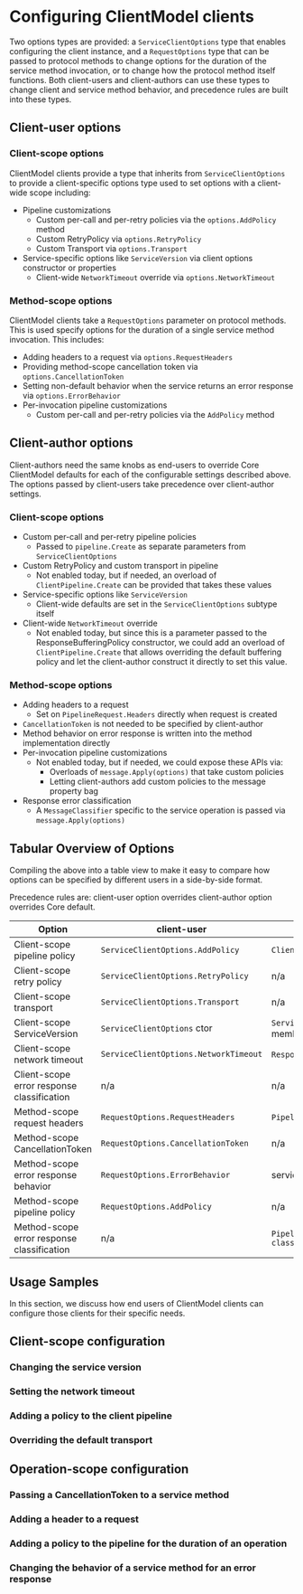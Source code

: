 # Configuring ClientModel clients

Two options types are provided: a `ServiceClientOptions` type that enables configuring the client instance, and a `RequestOptions` type that can be passed to protocol methods to change options for the duration of the service method invocation, or to change how the protocol method itself functions.  Both client-users and client-authors can use these types to change client and service method behavior, and precedence rules are built into these types.

## Client-user options

### Client-scope options

ClientModel clients provide a type that inherits from `ServiceClientOptions` to provide a client-specific options type used to set options with a client-wide scope including:

- Pipeline customizations
  - Custom per-call and per-retry policies via the `options.AddPolicy` method
  - Custom RetryPolicy via `options.RetryPolicy`
  - Custom Transport via `options.Transport`
- Service-specific options like `ServiceVersion` via client options constructor or properties
  - Client-wide `NetworkTimeout` override via `options.NetworkTimeout`

### Method-scope options
  
ClientModel clients take a `RequestOptions` parameter on protocol methods.  This is used specify options for the duration of a single service method invocation.  This includes:

- Adding headers to a request via `options.RequestHeaders`
- Providing method-scope cancellation token via `options.CancellationToken`
- Setting non-default behavior when the service returns an error response via `options.ErrorBehavior`
- Per-invocation pipeline customizations
  - Custom per-call and per-retry policies via the `AddPolicy` method

## Client-author options

Client-authors need the same knobs as end-users to override Core ClientModel defaults for each of the configurable settings described above.  The options passed by client-users take precedence over client-author settings.

### Client-scope options

- Custom per-call and per-retry pipeline policies
  - Passed to `pipeline.Create` as separate parameters from `ServiceClientOptions`
- Custom RetryPolicy and custom transport in pipeline
  - Not enabled today, but if needed, an overload of `ClientPipeline.Create` can be provided that takes these values
- Service-specific options like `ServiceVersion`
  - Client-wide defaults are set in the `ServiceClientOptions` subtype itself
- Client-wide `NetworkTimeout` override
  - Not enabled today, but since this is a parameter passed to the ResponseBufferingPolicy constructor, we could add an overload of  `ClientPipeline.Create` that allows overriding the default buffering policy and let the client-author construct it directly to set this value.

### Method-scope options

- Adding headers to a request
  - Set on `PipelineRequest.Headers` directly when request is created
- `CancellationToken` is not needed to be specified by client-author
- Method behavior on error response is written into the method implementation directly
- Per-invocation pipeline customizations
  - Not enabled today, but if needed, we could expose these APIs via:
    - Overloads of `message.Apply(options)` that take custom policies
    - Letting client-authors add custom policies to the message property bag
- Response error classification
  - A `MessageClassifier` specific to the service operation is passed via `message.Apply(options)`

## Tabular Overview of Options

Compiling the above into a table view to make it easy to compare how options can be specified by different users in a side-by-side format.

Precedence rules are: client-user option overrides client-author option overrides Core default.

| **Option**                   | **client-user**                    | **client-author**       | **Core default**     |
|------------------------------|------------------------------------|-------------------------|----------------------|
| Client-scope pipeline policy | `ServiceClientOptions.AddPolicy`   | `ClientPipeline.Create` | n/a                  |
| Client-scope retry policy    | `ServiceClientOptions.RetryPolicy` | n/a                     | `RetryRequestPolicy` |
| Client-scope transport       | `ServiceClientOptions.Transport`   | n/a                     |  `HttpClientPipelineTransport`    |
| Client-scope ServiceVersion     | `ServiceClientOptions` ctor | `ServiceClientOptions` internal member                    |  n/a   |
| Client-scope network timeout | `ServiceClientOptions.NetworkTimeout`  |  `ResponseBufferingPolicy` ctor   |  internal `ResponseBufferingPolicy.DefaultNetworkTimeout`  |
| Client-scope error response classification | n/a | n/a | internal `MessageClassifier.Default` |
| Method-scope request headers | `RequestOptions.RequestHeaders` | `PipelineRequest.Headers` |  n/a   |
| Method-scope CancellationToken | `RequestOptions.CancellationToken` | n/a |  n/a   |
| Method-scope error response behavior | `RequestOptions.ErrorBehavior` | service method implementation |  `ErrorBehavior.Default` |
| Method-scope pipeline policy | `RequestOptions.AddPolicy` | n/a |  n/a |
| Method-scope error response classification | n/a | `PipelineMessage.Apply(options, classifier)` |  n/a |

## Usage Samples

In this section, we discuss how end users of ClientModel clients can configure those clients for their specific needs.

## Client-scope configuration

### Changing the service version

### Setting the network timeout

### Adding a policy to the client pipeline

### Overriding the default transport

## Operation-scope configuration

### Passing a CancellationToken to a service method

### Adding a header to a request

### Adding a policy to the pipeline for the duration of an operation

### Changing the behavior of a service method for an error response
